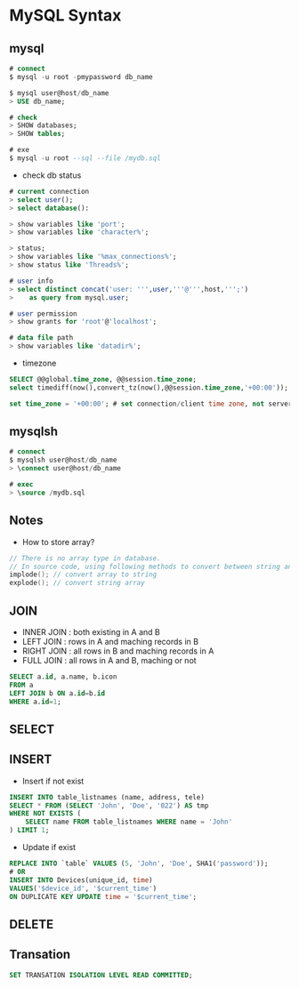 # MySQL Syntax 

## mysql

```SQL
# connect
$ mysql -u root -pmypassword db_name

$ mysql user@host/db_name
> USE db_name;

# check
> SHOW databases;
> SHOW tables;

# exe
$ mysql -u root --sql --file /mydb.sql
```

* check db status
```SQL
# current connection
> select user();
> select database():

> show variables like 'port';
> show variables like 'character%';

> status;
> show variables like '%max_connections%';
> show status like 'Threads%';

# user info
> select distinct concat('user: ''',user,'''@''',host,''';')
>    as query from mysql.user;

# user permission
> show grants for 'root'@'localhost';

# data file path
> show variables like 'datadir%';

```

* timezone
```SQL
SELECT @@global.time_zone, @@session.time_zone;
select timediff(now(),convert_tz(now(),@@session.time_zone,'+00:00'));

set time_zone = '+00:00'; # set connection/client time zone, not server's
```

## mysqlsh

```SQL
# connect
$ mysqlsh user@host/db_name
> \connect user@host/db_name

# exec
> \source /mydb.sql

```

## Notes

* How to store array?
```cpp
// There is no array type in database.
// In source code, using following methods to convert between string and array
implode(); // convert array to string
explode(); // convert string array
```

## JOIN

* INNER JOIN : both existing in A and B
* LEFT JOIN  : rows in A and maching records in B
* RIGHT JOIN : all rows in B and maching records in A
* FULL JOIN  : all rows in A and B, maching or not

```SQL
SELECT a.id, a.name, b.icon 
FROM a 
LEFT JOIN b ON a.id=b.id 
WHERE a.id=1;
```

## SELECT

## INSERT

* Insert if not exist
```SQL
INSERT INTO table_listnames (name, address, tele)
SELECT * FROM (SELECT 'John', 'Doe', '022') AS tmp
WHERE NOT EXISTS (
    SELECT name FROM table_listnames WHERE name = 'John'
) LIMIT 1;
```

* Update if exist
```SQL
REPLACE INTO `table` VALUES (5, 'John', 'Doe', SHA1('password')); 
# OR
INSERT INTO Devices(unique_id, time) 
VALUES('$device_id', '$current_time') 
ON DUPLICATE KEY UPDATE time = '$current_time';
```

## DELETE

## Transation

```SQL
SET TRANSATION ISOLATION LEVEL READ COMMITTED;
```
